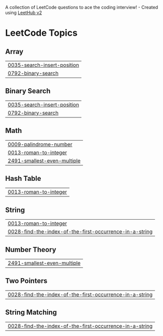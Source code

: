 A collection of LeetCode questions to ace the coding interview! - Created using [LeetHub v2](https://github.com/arunbhardwaj/LeetHub-2.0)
<!---LeetCode Topics Start-->
# LeetCode Topics
## Array
|  |
| ------- |
| [0035-search-insert-position](https://github.com/thehishamali/LeetCode/tree/master/0035-search-insert-position) |
| [0792-binary-search](https://github.com/thehishamali/LeetCode/tree/master/0792-binary-search) |
## Binary Search
|  |
| ------- |
| [0035-search-insert-position](https://github.com/thehishamali/LeetCode/tree/master/0035-search-insert-position) |
| [0792-binary-search](https://github.com/thehishamali/LeetCode/tree/master/0792-binary-search) |
## Math
|  |
| ------- |
| [0009-palindrome-number](https://github.com/thehishamali/LeetCode/tree/master/0009-palindrome-number) |
| [0013-roman-to-integer](https://github.com/thehishamali/LeetCode/tree/master/0013-roman-to-integer) |
| [2491-smallest-even-multiple](https://github.com/thehishamali/LeetCode/tree/master/2491-smallest-even-multiple) |
## Hash Table
|  |
| ------- |
| [0013-roman-to-integer](https://github.com/thehishamali/LeetCode/tree/master/0013-roman-to-integer) |
## String
|  |
| ------- |
| [0013-roman-to-integer](https://github.com/thehishamali/LeetCode/tree/master/0013-roman-to-integer) |
| [0028-find-the-index-of-the-first-occurrence-in-a-string](https://github.com/thehishamali/LeetCode/tree/master/0028-find-the-index-of-the-first-occurrence-in-a-string) |
## Number Theory
|  |
| ------- |
| [2491-smallest-even-multiple](https://github.com/thehishamali/LeetCode/tree/master/2491-smallest-even-multiple) |
## Two Pointers
|  |
| ------- |
| [0028-find-the-index-of-the-first-occurrence-in-a-string](https://github.com/thehishamali/LeetCode/tree/master/0028-find-the-index-of-the-first-occurrence-in-a-string) |
## String Matching
|  |
| ------- |
| [0028-find-the-index-of-the-first-occurrence-in-a-string](https://github.com/thehishamali/LeetCode/tree/master/0028-find-the-index-of-the-first-occurrence-in-a-string) |
<!---LeetCode Topics End-->
